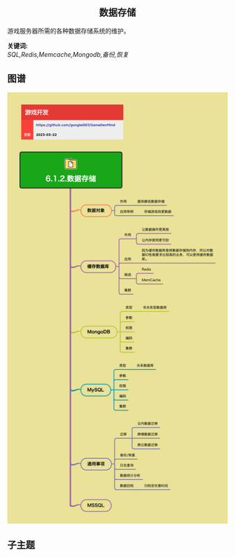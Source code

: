 <h2 align="center">数据存储</h2>
<p>
游戏服务器所需的各种数据存储系统的维护。
</p>

**关键词:**<br/> 
*SQL,Redis,Memcache,Mongodb,备份,恢复*

## 图谱
![图片加载中...](../../exports/6.1.2.数据存储.png?raw=true)

## 子主题
